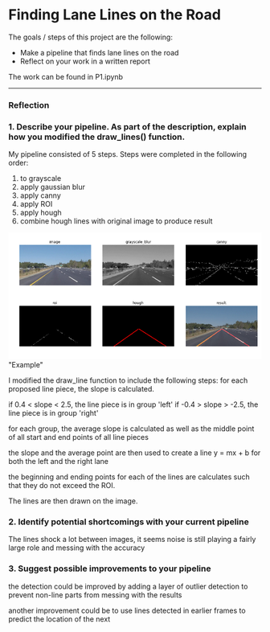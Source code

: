 # **Finding Lane Lines on the Road**

The goals / steps of this project are the following:
* Make a pipeline that finds lane lines on the road
* Reflect on your work in a written report

The work can be found in P1.ipynb

---

### Reflection

### 1. Describe your pipeline. As part of the description, explain how you modified the draw_lines() function.

My pipeline consisted of 5 steps. Steps were completed in the following order:
1. to grayscale
2. apply gaussian blur
3. apply canny
4. apply ROI
5. apply hough
6. combine hough lines with original image to produce result

![image1](./example.png) "Example"

I modified the draw_line function to include the following steps:
for each proposed line piece, the slope is calculated.

if 0.4 < slope < 2.5, the line piece is in group 'left'
if -0.4 > slope > -2.5, the line piece is in group 'right'

for each group, the average slope is calculated as well as the middle point of all start and end points of all line pieces

the slope and the average point are then used to create a line y = mx + b for both the left and the right lane

the beginning and ending points for each of the lines are calculates such that they do not exceed the ROI.

The lines are then drawn on the image.

### 2. Identify potential shortcomings with your current pipeline
The lines shock a lot between images, it seems noise is still playing a fairly large role and messing with the accuracy


### 3. Suggest possible improvements to your pipeline
the detection could be improved by adding a layer of outlier detection to prevent non-line parts from messing with the results

another improvement could be to use lines detected in earlier frames to predict the location of the next
